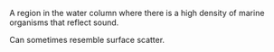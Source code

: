 A region in the water column where there is a high density of marine organisms that reflect sound.

Can sometimes resemble surface scatter.